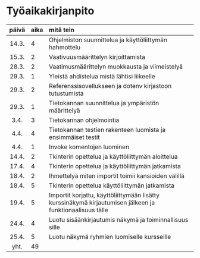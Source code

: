 # Työaikakirjanpito

|päivä|aika|mitä tein|
|:----:|:-----|:-----|
|14.3.|4|Ohjelmiston suunnittelua ja käyttöliittymän hahmottelu|
|15.3.|2|Vaativuusmäärittelyn kirjoittamista|
|28.3.|2|Vaatimusmäärittelyn muokkausta ja viimeistelyä|
|29.3.|1|Yleistä ahdistelua mistä lähtisi liikeelle|
|29.3.|2|Referenssisovellukseen ja  dotenv kirjastoon tutustumista|
|29.3.|1|Tietokannan suunnittelua ja ympäristön määrittelyä|
|3.4.|3|Tietokannan ohjelmointia|
|4.4.|4|Tietokannan testien rakenteen luomista ja ensimmäiset testit|
|4.4.|1|Invoke komentojen luominen|
|14.4.|2|Tkinterin opettelua ja käyttöliittymän aloittelua|
|17.4.|4|Tkinterin opettelua ja käyttöliittymän jatkamista|
|18.4.|2|Ihmettelyä miten importit toimii kansioiden välillä|
|18.4.|5|Tkinterin opettelua käyttöliittymän jatkamista|
|19.4.|5|Importit korjattu, käyttöliittymään lisätty kurssinäkymä kirjautumisen jälkeen ja funktionaalisuus tälle|
|24.4.|4|Luotu sisäänkirjautumis näkymä ja toiminnallisuus sille|
|25.4.|5|Luotu näkymä ryhmien luomiselle kursseille|
|yht.|49|
